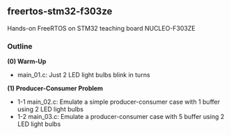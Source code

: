 ## freertos-stm32-f303ze
Hands-on FreeRTOS on STM32 teaching board NUCLEO-F303ZE

### Outline

**(0) Warm-Up**
- main_01.c: Just 2 LED light bulbs blink in turns

**(1) Producer-Consumer Problem**
- 1-1 main_02.c: Emulate a simple producer-consumer case with 1 buffer using 2 LED light bulbs 
- 1-2 main_03.c: Emulate a producer-consumer case with 5 buffer using 2 LED light bulbs 
